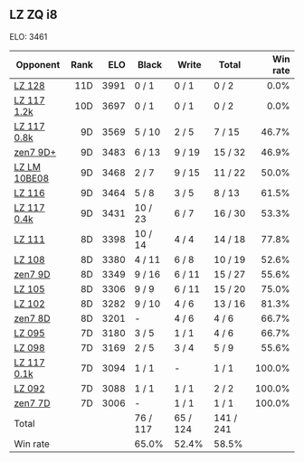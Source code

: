 ## LZ ZQ i8 ##

ELO: 3461

Opponent | Rank | ELO | Black | Write | Total | Win rate
---------|-----:|----:|-------|-------|-------|-------:
[LZ 128](LZ%20128.md) | 11D | 3991 | 0 / 1 | 0 / 1 | 0 / 2 | 0.0%
[LZ 117 1.2k](LZ%20117%201.2k.md) | 10D | 3697 | 0 / 1 | 0 / 1 | 0 / 2 | 0.0%
[LZ 117 0.8k](LZ%20117%200.8k.md) | 9D | 3569 | 5 / 10 | 2 / 5 | 7 / 15 | 46.7%
[zen7 9D+](zen7%209D+.md) | 9D | 3483 | 6 / 13 | 9 / 19 | 15 / 32 | 46.9%
[LZ LM 10BE08](LZ%20LM%2010BE08.md) | 9D | 3468 | 2 / 7 | 9 / 15 | 11 / 22 | 50.0%
[LZ 116](LZ%20116.md) | 9D | 3464 | 5 / 8 | 3 / 5 | 8 / 13 | 61.5%
[LZ 117 0.4k](LZ%20117%200.4k.md) | 9D | 3431 | 10 / 23 | 6 / 7 | 16 / 30 | 53.3%
[LZ 111](LZ%20111.md) | 8D | 3398 | 10 / 14 | 4 / 4 | 14 / 18 | 77.8%
[LZ 108](LZ%20108.md) | 8D | 3380 | 4 / 11 | 6 / 8 | 10 / 19 | 52.6%
[zen7 9D](zen7%209D.md) | 8D | 3349 | 9 / 16 | 6 / 11 | 15 / 27 | 55.6%
[LZ 105](LZ%20105.md) | 8D | 3306 | 9 / 9 | 6 / 11 | 15 / 20 | 75.0%
[LZ 102](LZ%20102.md) | 8D | 3282 | 9 / 10 | 4 / 6 | 13 / 16 | 81.3%
[zen7 8D](zen7%208D.md) | 8D | 3201 | - | 4 / 6 | 4 / 6 | 66.7%
[LZ 095](LZ%20095.md) | 7D | 3180 | 3 / 5 | 1 / 1 | 4 / 6 | 66.7%
[LZ 098](LZ%20098.md) | 7D | 3169 | 2 / 5 | 3 / 4 | 5 / 9 | 55.6%
[LZ 117 0.1k](LZ%20117%200.1k.md) | 7D | 3094 | 1 / 1 | - | 1 / 1 | 100.0%
[LZ 092](LZ%20092.md) | 7D | 3088 | 1 / 1 | 1 / 1 | 2 / 2 | 100.0%
[zen7 7D](zen7%207D.md) | 7D | 3006 | - | 1 / 1 | 1 / 1 | 100.0%
Total | | | 76 / 117 | 65 / 124 | 141 / 241 | 
Win rate| | | 65.0% | 52.4% | 58.5% | 
